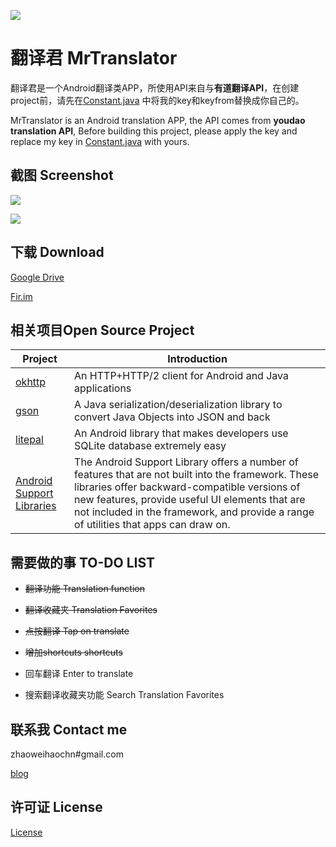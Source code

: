 ![](https://github.com/zhaoweihaoChina/MrTranslator/blob/master/app/src/main/res/mipmap-xxhdpi/ic_launcher.png)

# 翻译君 MrTranslator

翻译君是一个Android翻译类APP，所使用API来自与**有道翻译API**，在创建project前，请先在[Constant.java](https://github.com/zhaoweihaoChina/MrTranslator/blob/master/app/src/main/java/com/zhaoweihao/mrtranslator/constant/Constant.java) 中将我的key和keyfrom替换成你自己的。

MrTranslator is an Android translation  APP, the API comes from **youdao translation API**, Before building this project, please apply the key and replace my key in [Constant.java](https://github.com/zhaoweihaoChina/MrTranslator/blob/master/app/src/main/java/com/zhaoweihao/mrtranslator/constant/Constant.java)  with yours.

## 截图 Screenshot

![](https://github.com/zhaoweihaoChina/MrTranslator/blob/master/screenshots/01.png)

![](https://github.com/zhaoweihaoChina/MrTranslator/blob/master/screenshots/02.png)

## 下载 Download

[Google Drive](https://drive.google.com/open?id=0B71gRUTypK2UZXhSNVZ3RXNQVnM)

[Fir.im](https://fir.im/1gwl)

## 相关项目Open Source Project

| Project                                  | Introduction                             |
| ---------------------------------------- | ---------------------------------------- |
| [okhttp](https://github.com/square/okhttp) | An HTTP+HTTP/2 client for Android and Java applications |
| [gson](https://github.com/google/gson)   | A Java serialization/deserialization library to convert Java Objects into JSON and back |
| [litepal](https://github.com/LitePalFramework/LitePal) | An Android library that makes developers use SQLite database extremely easy |
| [Android Support Libraries](https://developer.android.com/topic/libraries/support-library/index.html) | The Android Support Library offers a number of features that are not built into the framework. These libraries offer backward-compatible versions of new features, provide useful UI elements that are not included in the framework, and provide a range of utilities that apps can draw on. |

## 需要做的事 TO-DO LIST

- ~~翻译功能 Translation function~~


- ~~翻译收藏夹 Translation Favorites~~
- ~~点按翻译 Tap on translate~~
- ~~增加shortcuts shortcuts~~
- 回车翻译 Enter to translate
- 搜索翻译收藏夹功能 Search Translation Favorites



## 联系我 Contact me 

zhaoweihaochn#gmail.com

[blog](http://zhaoweihao.me)

## 许可证 License 

[License](https://github.com/zhaoweihaoChina/MrTranslator/blob/master/LICENSE)